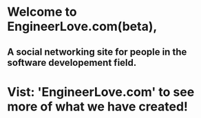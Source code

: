 # Welcome to EngineerLove.com(beta),

## A social networking site for people in the software developement field.

# Vist: 'EngineerLove.com' to see more of what we have created!